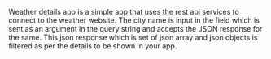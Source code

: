 Weather details app is a simple app that uses the rest api services to connect to the weather website. The city name is input in the field which is sent as an argument in the query string and accepts the JSON response for the same. This json response which is set of json array and json objects is filtered as per the details to be shown in your app.
